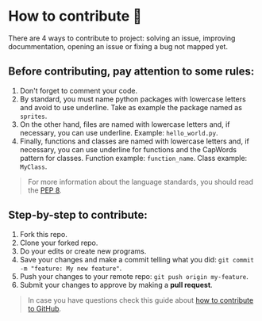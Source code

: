 # How to contribute 🧐

There are 4 ways to contribute to project: solving an issue, improving docummentation, opening an issue or fixing a bug not mapped yet.

## Before contributing, pay attention to some rules:

1. Don't forget to comment your code.
2. By standard, you must name python packages with lowercase letters and avoid to use underline. Take as example the package named as `sprites`.
3. On the other hand, files are named with lowercase letters and, if necessary, you can use underline. Example: `hello_world.py`.
4. Finally, functions and classes are named with lowercase letters and, if necessary, you can use underline for functions and the CapWords pattern for classes. Function example: `function_name`. Class example: `MyClass`.

> For more information about the language standards, you should read the [PEP 8](https://www.python.org/dev/peps/pep-0008/).

## Step-by-step to contribute:

1. Fork this repo.
2. Clone your forked repo.
3. Do your edits or create new programs.
4. Save your changes and make a commit telling what you did: `git commit -m "feature: My new feature"`.
5. Push your changes to your remote repo: `git push origin my-feature`.
6. Submit your changes to approve by making a **pull request**.
> In case you have questions check this guide about [how to contribute to GitHub](https://github.com/firstcontributions/first-contributions).
